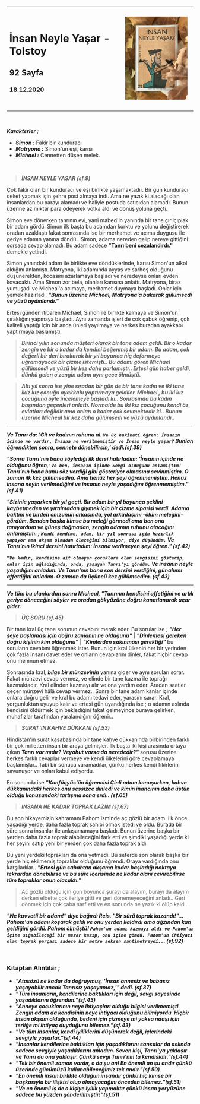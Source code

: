 
<table><tr>
<td align="left"> 
  
# İnsan Neyle Yaşar - Tolstoy
## 92 Sayfa
### 18.12.2020
  
</td>
<td> 
  <p align="center" style="padding: 10px">
    <img alt="İnsan-Neyle-Yaşar" src="../images/28_insan_neyle_yasar.JPG" width="250">
    <br>
    
  </p> 
</td>

</tr></table>


<br>

***Karakterler ;*** 
- ***Simon :*** Fakir bir kunduracı
- ***Matryona :*** Simon'un eşi, karısı
- ***Michael :*** Cennetten düşen melek.


<br>

> ***İNSAN NEYLE YAŞAR (sf.9)***

Çok fakir olan bir kunduracı ve eşi birlikte yaşamaktadır. Bir gün kunduracı ceket yapmak için şehre post almaya indi. Ama ne yazık ki alacağı olan insanlardan bu parayı alamadı ve haliyle postuda satıcıdan alamadı. Bunun üzerine az miktar para ödeyerek votka aldı ve dönüş yoluna geçti.

Simon eve dönerken tanrının evi, yani mabed'in yanında bir tane çırılçıplak bir adam gördü. Simon ilk başta bu adamdan korktu ve yolunu değiştirerek oradan uzaklaştı fakat sonrasında ise bir merhamet ve acıma duygusu ile geriye adamın yanına döndü.. Simon, adama nereden gelip nereye gittiğini sorsada cevap alamadı. Bu adam sadece **"Tanrı beni cezalandırdı."** demekle yetindi.

Simon yanındaki adam ile birlikte eve döndüklerinde, karısı Simon'un alkol aldığını anlamıştı. Matryona, iki adamında ayyaş ve sarhoş olduğunu düşünerekten, kocasını azarlamaya başladı ve neredeyse onları evden kovacaktı. Ama Simon zor bela, olanları karısına anlattı. Matryona, biraz yumuşadı ve Micheal'a acımaya, merhamet duymaya başladı. Onlar için yemek hazırladı. ***"Bunun üzerine Micheal, Matryona'a bakarak gülümsedi ve yüzü aydınlandı."***

Ertesi günden itibaren Michael, Simon ile birlikte kalmaya ve Simon'un çıraklığını yapmaya başladı. Aynı zamanda işleri de çok çabuk öğrenip, çok kaliteli yaptığı için bir anda ünleri yayılmaya ve herkes buradan ayakkabı yaptırmaya başlamıştı.

> ***Birinci yılın sonunda müşteri olarak bir tane adam geldi. Bir o kadar zengin ve bir o kadar da kendini beğenmiş bir adam. Bu adam, çok değerli bir deri bırakarak bir yıl boyunca hiç deformeye uğramayacak bir çizme istemişti.. Bu adamı gören Michael gülümsedi ve yüzü bir kez daha parlamıştı.. Ertesi gün haber geldi, dünkü gelen o zengin adam aynı gece ölmüştü.***

> ***Altı yıl sonra ise yine sıradan bir gün de bir tane kadın ve iki tane ikiz kız çocuğu ayakkabı yaptırmaya geldiler. Michael , bu iki kız çocuğuna öyle incelemeye başladı ki.. Sonrasında bu kadın başından geçenleri anlattı. Normalde bu iki kız çocuğunu kendi öz evlatları değildir ama onları o kadar çok sevmektedir ki.. Bunun üzerine Micheal bir kez daha gülümsedi ve yüzü aydınlandı..***

___

***Ve Tanrı da: 'Git ve kadının ruhunu al. `Ve üç hakikati öğren: İnsanın içinde ne vardır, İnsana ne verilmemiştir ve İnsan neyle yaşar?` Bunları öğrendikten sonra, cennete dönebilirsin,' dedi.(sf.39)***

***"Sonra Tanrı'nın bana söylediği ilk dersi hatırladım: 'İnsanın içinde ne olduğunu öğren,`'Ve ben, insanın içinde Sevgi olduğunu anlamıştım!` Tanrı'nın bana bunu söz verdiği gibi gösteriyor olmasına sevinmiştim. O zaman ilk kez gülümsedim. Ama henüz her şeyi öğrenmemiştim. Henüz insana neyin verilmediğini ve insanın neyle yaşadığını öğrenmemiştim."(sf.41)***

***"Sizinle yaşarken bir yıl geçti. Bir adam bir yıl boyunca şeklini kaybetmeden ve yırtılmadan giymek için bir çizme siparişi verdi. Adama baktım ve birden omzunun arkasında, yol arkadaşımı -ölüm meleğini- gördüm. Benden başka kimse bu meleği görmedi ama ben onu tanıyordum ve güneş doğmadan, zengin adamın ruhunu alacağını anlamıştım. ;  `Kendi kendime, adam, bir yıl sonrası için hazırlık yapıyor ama akşam olmadan öleceğini bilmiyor, diye düşündüm.` Ve Tanrı'nın ikinci dersini hatırladım: İnsana verilmeyen şeyi öğren." (sf.42)***

***`"Ve kadın, kendisine ait olmayan çocuklara olan sevgisini gösterip, onlar için ağladığında, onda, yaşayan Tanrı'yı gördüm.` Ve insanın neyle yaşadığını anladım. Ve Tanrı'nın bana son dersini verdiğini, günahımı affettiğini anladım. O zaman da üçüncü kez gülümsedim. (sf.43)***


___

***Ve tüm bu olanlardan sonra Micheal, "Tanrının kendisini affetiğini ve artık geriye döneceğini söyler ve oradan gökyüzüne doğru kanatlanarak uçar gider.***

> ***ÜÇ SORU (sf.45)***

Bir tane kral üç tane sorunun cevabını merak eder. Bu sorular ise ; ***"Her şeye başlaması için doğru zamanın ne olduğunu"*** | ***"Dinlemesi gereken doğru kişinin kim olduğunu"*** | ***"Kimlerden sakınması gerektiği"*** bu soruların cevabını öğrenmek ister. Bunun için kral ülkenin her bir yerinden çok fazla insanı davet eder ve onların cevaplarını dinler, fakat hiçbir cevap onu memnun etmez.

Sonrasında kral, ***bilge bir münzevinin*** yanına gider ve aynı soruları sorar. Fakat münzevi cevap vermez, ve elinde bir tane kazma ile toprağı kazmaktadır. Kral elinden kazmayı alır ve ona yardım eder. Aradan saatler geçer münzevi hâlâ cevap vermez.. Sonra bir tane adam kanlar içinde onlara doğru gelir ve kral bu adamı tedavi eder, yarasını sarar. Kral, yorgunluktan  uyuyup kalır ve ertesi gün uyandığında ise ; o adamın aslında kendisini öldürmek için beklediğini fakat gelmeyince buraya gelirken, muhafızlar tarafından yaralandığını öğrenir..

> ***SURAT'IN KAHVE DÜKKANI (sf.53)***

Hindistan'ın surat kasabasında bir tane kahve dükkanında birbirinden farklı bir çok milletten insan bir araya gelmişler. İlk başta iki kişi arasında ortaya çıkan ***Tanrı var mıdır? Veyahut varsa da nerededir?"*** sorusu üzerine herkes farklı cevaplar vermeye ve kendi ülkelerini göre cevaplamaya başlamışlar.. Tabi bir sonuca varamadılar, çünkü herkes kendi fikirlerini savunuyor ve onları kabul ediyordu.

En sonunda ise ***"Konfüçyüs'ün öğrencisi Çinli adam konuşurken, kahve dükkanındaki herkes onu sessizce dinledi ve kimin inancının daha üstün olduğu konusundaki tartışma sona erdi.. (sf.65)***

> ***İNSANA NE KADAR TOPRAK LAZIM (sf.67)***

Bu son hikayemizin kahramanı Pahom isminde aç gözlü bir adam. İlk önce yaşadığı yerde, daha fazla toprak sahibi olmak istedi ve oldu. Burada bir süre sonra insanlar ile anlaşamamaya başladı. Bunun üzerine başka bir yerden daha fazla toprak alabileceğini fark etti ve şimdiki yaşadığı yerde ki her şeyini satıp yeni bir yerden çok daha fazla toprak aldı.

Bu yeni yerdeki toprakları da ona yetmedi. Bu seferde son olarak başka bir yerde hiç ekilmemiş topraklar olduğunu öğrendi. Oraya vardığında onu karşıladılar.. ***"Ertesi gün sabahtan akşama kadar başladığı noktaya tekrardan dönebilirse ve bu süre içerisinde ne kadar alanı çevirebilirse tüm topraklar onun olacaktı."***

> Aç gözlü olduğu için gün boyunca şurayı da alayım, burayı da alayım derken elbette çok ileriye gitti ve geri dönemeyeceğini anladı.. Geri dönmek için çok çaba sarf etti ve en sonunda ne yazık ki ölüp kaldı.

***"Ne kuvvetli bir adam!" diye bağırdı Reis. "Bir sürü toprak kazandı!"... Pahom'un adamı koşarak geldi ve onu yerden kaldırdı ama ağzından kan geldiğini gördü. Pahom ölmüştü! `Pahom'un adamı kazmayı aldı ve Pahom'un içine sığabileceği bir mezar kazıp, onu içine gömdü. Pahom'un ihtiyacı olan toprak parçası sadece bir metre seksen santimetreydi..`. (sf.92)***


<br>

### Kitaptan Alıntılar ;

- ***"Atasözü ne kadar da doğruymuş, 'İnsan annesiz ve babasız yaşayabilir ancak Tanrısız yaşayamaz,'" dedi. (sf.37)***
- ***"Tüm insanların, kendilerine baktıkları için değil, sevgi sayesinde yaşadıklarını öğrendim."(sf.43)***
- ***"Anneye çocuklarının neye ihtiyaçları olduğu bilgisi verilmemişti. Zengin adam da kendisinin neye ihtiyacı olduğunu bilmiyordu. Hiçbir insan akşam olduğunda, bedeni için çizmeye mi yoksa naaşı için terliğe mi ihtiyaç duyduğunu bilemez."(sf.43)***
- ***"Ve tüm insanlar, kendi iyiliklerini düşünerek değil, içlerindeki sevgiyle yaşarlar."(sf.44)***
- ***"İnsanlar kendilerine baktıkları için yaşadıklarını sansalar da aslında sadece sevgiyle yaşadıklarını anladım. Seven kişi, Tanrı'ya yaklaşır ve Tanrı da ona yaklaşır. Çünkü sevgi Tanrı'nın ta kendisidir."(sf.44)***
- ***"Tek bir önemli zaman vardır, o da şu an! En önemli an şu andır çünkü üzerinde gücümüzü kullanabileceğimiz tek andır."(sf.50)***
- ***"En önemli insan birlikte olduğun insandır çünkü hiç kimse bir başkasıyla bir ilişkisi olup olmayacağını önceden bilemez."(sf.51)***
- ***"Ve en önemli iş de o kişiye iyilik yapmaktır çünkü insan yeryüzüne sadece bu yüzden gönderilmiştir!"(sf.51)***


